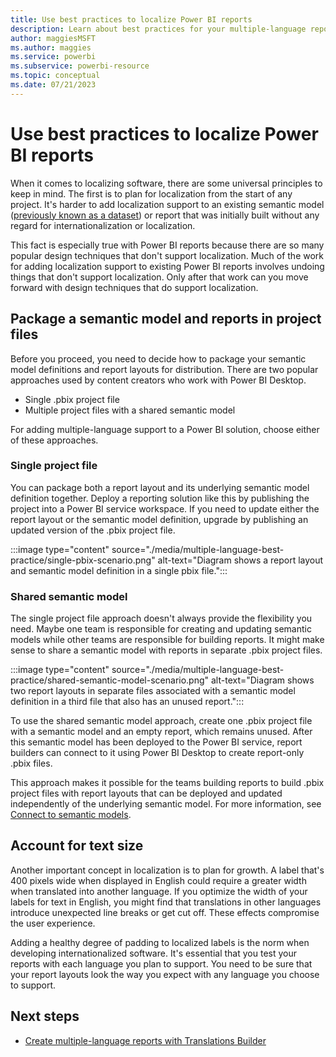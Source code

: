 ```yaml
---
title: Use best practices to localize Power BI reports
description: Learn about best practices for your multiple-language report projects, such as allowing for text size, and packaging reports.
author: maggiesMSFT   
ms.author: maggies
ms.service: powerbi
ms.subservice: powerbi-resource
ms.topic: conceptual
ms.date: 07/21/2023
---
```

# Use best practices to localize Power BI reports

When it comes to localizing software, there are some universal principles to keep in mind. The first is to plan for localization from the start of any project. It's harder to add localization support to an existing semantic model ([previously known as a dataset](/power-bi/connect-data/service-datasets-rename)) or report that was initially built without any regard for internationalization or localization.

This fact is especially true with Power BI reports because there are so many popular design techniques that don't support localization. Much of the work for adding localization support to existing Power BI reports involves undoing things that don't support localization. Only after that work can you move forward with design techniques that do support localization.

## Package a semantic model and reports in project files

Before you proceed, you need to decide how to package your semantic model definitions and report layouts for distribution. There are two popular approaches used by content creators who work with Power BI Desktop.

- Single .pbix project file
- Multiple project files with a shared semantic model

For adding multiple-language support to a Power BI solution, choose either of these approaches.

### Single project file

You can package both a report layout and its underlying semantic model definition together. Deploy a reporting solution like this by publishing the project into a Power BI service workspace. If you need to update either the report layout or the semantic model definition, upgrade by publishing an updated version of the .pbix project file.

:::image type="content" source="./media/multiple-language-best-practice/single-pbix-scenario.png" alt-text="Diagram shows a report layout and semantic model definition in a single pbix file.":::

### Shared semantic model

The single project file approach doesn't always provide the flexibility you need. Maybe one team is responsible for creating and updating semantic models while other teams are responsible for building reports. It might make sense to share a semantic model with reports in separate .pbix project files.

:::image type="content" source="./media/multiple-language-best-practice/shared-semantic-model-scenario.png" alt-text="Diagram shows two report layouts in separate files associated with a semantic model definition in a third file that also has an unused report.":::

To use the shared semantic model approach, create one .pbix project file with a semantic model and an empty report, which remains unused. After this semantic model has been deployed to the Power BI service, report builders can connect to it using Power BI Desktop to create report-only .pbix files.

This approach makes it possible for the teams building reports to build .pbix project files with report layouts that can be deployed and updated independently of the underlying semantic model. For more information, see [Connect to semantic models](../connect-data/desktop-report-lifecycle-datasets.md).

## Account for text size

Another important concept in localization is to plan for growth. A label that's 400 pixels wide when displayed in English could require a greater width when translated into another language. If you optimize the width of your labels for text in English, you might find that translations in other languages introduce unexpected line breaks or get cut off. These effects compromise the user experience.

Adding a healthy degree of padding to localized labels is the norm when developing internationalized software. It's essential that you test your reports with each language you plan to support. You need to be sure that your report layouts look the way you expect with any language you choose to support.

## Next steps

- [Create multiple-language reports with Translations Builder](translation-builder.md)
